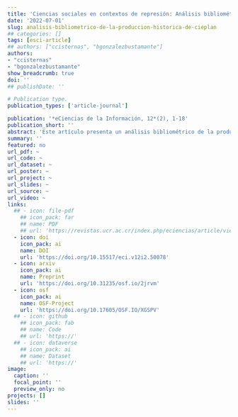 ```yaml
---
title: 'Ciencias sociales en contextos de represión: Análisis bibliométrico de la producción histórica de la Corporación de Estudios para Latinoamérica, Chile (1979-1989)'
date: '2022-07-01'
slug: analisis-bibliometrico-de-la-produccion-historica-de-cieplan
## categories: []
tags: [esci-article]
## authors: ["ccisternas", "bgonzalezbustamante"]
authors:
- "ccisternas"
- "bgonzalezbustamante"
show_breadcrumb: true
doi: ''
## publishDate: ''

# Publication type.
publication_types: ['article-journal']

publication: '*eCiencias de la Información, 12*(2), 1-18'
publication_short: ''
abstract: 'Este artículo presenta un análisis bibliométrico de la producción científica de la Corporación de Estudios para Latinoamérica (CIEPLAN), el centro de estudios más importante durante la dictadura y transición democrática en Chile. El análisis se realiza sobre un conjunto de registros bibliográficos (*n* = 145), referencias (*n* = 4.055) e información biográfica de los autores, durante 1979-1989. Se analizan tres dimensiones: producción científica y áreas temáticas; colaboración y coautoría; y referencias o consumo de información. Se utiliza estadística descriptiva, modelamiento temático no supervisado y Análisis de Redes Sociales (SNA, por sus siglas en inglés). Los resultados muestran una tendencia constante en la producción científica y temas centrados en tópicos clásicos de la economía asociados con temas de desigualdad y política. Además, los análisis de colaboración y referencias muestran la existencia de una comunidad compuesta por reconocidos académicos y miembros de la élite política chilena centrales en la producción intelectual y en la red de referencias. Estos hallazgos permiten denominar a CIEPLAN como una de las principales comunidades epistémicas durante la recuperación y transición democrática chilena, en específico, durante los primeros gobiernos democráticos dónde varios miembros fueron reclutados para asumir importantes cargos en el ejecutivo. Hasta hoy, estos actores siguen influenciando el proceso de formulación de políticas públicas en Chile.'
summary: ''
featured: no
url_pdf: ~
url_code: ~
url_dataset: ~
url_poster: ~
url_project: ~
url_slides: ~
url_source: ~
url_video: ~
links:
  ## - icon: file-pdf
    ## icon_pack: far
    ## name: PDF
    ## url: 'https://revistas.ucr.ac.cr/index.php/eciencias/article/view/50078'
  - icon: doi
    icon_pack: ai
    name: DOI
    url: 'https://doi.org/10.15517/eci.v12i2.50078'
  - icon: arxiv
    icon_pack: ai
    name: Preprint
    url: 'https://doi.org/10.31235/osf.io/2jrvm'
  - icon: osf
    icon_pack: ai
    name: OSF-Project
    url: 'https://doi.org/10.17605/OSF.IO/XGSPV'
  ## - icon: github
    ## icon_pack: fab
    ## name: Code
    ## url: 'https://'
  ## - icon: dataverse
    ## icon_pack: ai
    ## name: Dataset
    ## url: 'https://'
image:
  caption: ''
  focal_point: ''
  preview_only: no
projects: []
slides: ''
---
```

